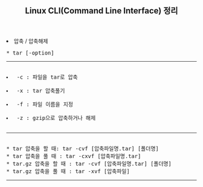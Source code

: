 <header>
  <h2> Linux CLI(Command Line Interface) 정리 </h2>
</header>

<body>
  
  <dl>
    <li> 압축 / 압축해제 </li>
<pre>
* tar [-option] <hr>
<li> -c : 파일을 tar로 압축 </li>
<li> -x : tar 압축풀기 </li>
<li> -f : 파일 이름을 지정 </li>
<li> -z : gzip으로 압축하거나 해제 </li>
<hr>
* tar 압축을 할 때: tar -cvf [압축파일명.tar] [폴더명]
* tar 압축을 풀 때 : tar -cxvf [압축파일명.tar]
* tar.gz 압축을 할 때 : tar -cvf [압축파일명.tar] [폴더명]
* tar.gz 압축을 풀 때 : tar -xvf [압축파일]
</pre>
  </dl><hr>
  
 
</body>
